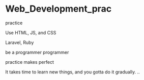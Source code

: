 # Web_Development_prac
practice

Use HTML, JS, and CSS

Laravel, Ruby 

be a programmer programmer

practice makes perfect

It takes time to learn new things, and you gotta do it gradually.
..
